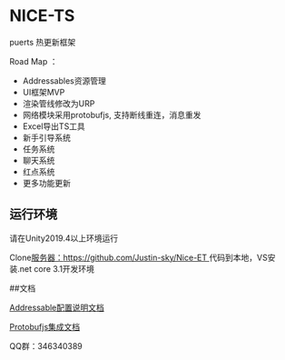 # NICE-TS

puerts 热更新框架

Road Map ：

* Addressables资源管理
* UI框架MVP
* 渲染管线修改为URP
* 网络模块采用protobufjs, 支持断线重连，消息重发
* Excel导出TS工具
* 新手引导系统
* 任务系统
* 聊天系统
* 红点系统
* 更多功能更新

## 运行环境

请在Unity2019.4以上环境运行

Clone[服务器：https://github.com/Justin-sky/Nice-ET ](https://github.com/Justin-sky/Nice-ET)代码到本地，VS安装.net core 3.1开发环境

##文档

[Addressable配置说明文档](https://zhuanlan.zhihu.com/p/184846532)

[Protobufjs集成文档](https://zhuanlan.zhihu.com/p/205342984)


QQ群：346340389
